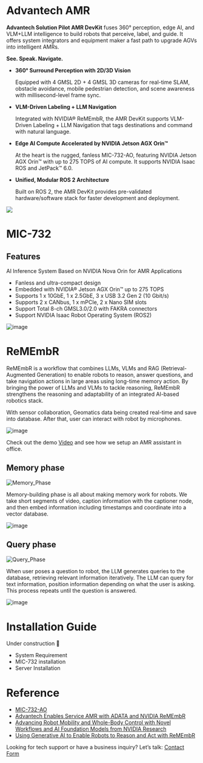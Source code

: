 # Advantech AMR

**Advantech Solution Pilot AMR DevKit** fuses 360° perception, edge AI, and VLM+LLM intelligence to build robots that perceive, label, and guide. It offers system integrators and equipment maker a fast path to upgrade AGVs into intelligent AMRs.

**See. Speak. Navigate.**

- **360° Surround Perception with 2D/3D Vision**

    Equipped with 4 GMSL 2D + 4 GMSL 3D cameras for real-time SLAM, obstacle avoidance, mobile pedestrian detection, and scene awareness with millisecond-level frame sync.

- **VLM-Driven Labeling + LLM Navigation**
    
    Integrated with NVIDIA® ReMEmbR, the AMR DevKit supports VLM-Driven Labeling + LLM Navigation that tags destinations and command with natural language.

- **Edge AI Compute Accelerated by NVIDIA Jetson AGX Orin™**

    At the heart is the rugged, fanless MIC-732-AO, featuring NVIDIA Jetson AGX Orin™ with up to 275 TOPS of AI compute. It supports NVIDIA Isaac ROS and JetPack™ 6.0.

- **Unified, Modular ROS 2 Architecture**

    Built on ROS 2, the AMR DevKit provides pre-validated hardware/software stack for faster development and deployment.

<a href="https://youtu.be/jdllfL0ToGg"><img src="./media/images/amr_overview.gif"></a>

# MIC-732
## Features
AI Inference System Based on NVIDIA Nova Orin for AMR Applications

- Fanless and ultra-compact design
- Embedded with NVIDIA® Jetson AGX Orin™ up to 275 TOPS
- Supports 1 x 10GbE, 1 x 2.5GbE, 3 x USB 3.2 Gen 2 (10 Gbit/s)
- Supports 2 x CANbus, 1 x mPCIe, 2 x Nano SIM slots
- Support Total 8-ch GMSL3.0/2.0 with FAKRA connectors
- Support NVIDIA Isaac Robot Operating System (ROS2)

![image](https://github.com/user-attachments/assets/b9e4b16a-96fc-4006-aecd-8d522a5e556a)


# ReMEmbR

ReMEmbR is a workflow that combines LLMs, VLMs and RAG (Retrieval-Augmented Generation) to enable robots to reason, answer questions, and take navigation actions in large areas using long-time memory action. By bringing the power of LLMs and VLMs to tackle reasoning, ReMEmbR strengthens the reasoning and adaptability of an integrated AI-based robotics stack.

With sensor collaboration, Geomatics data being created real-time and save into database. After that, user can interact with robot by microphones.

![image](https://github.com/user-attachments/assets/e39e73d7-e8f4-4aa3-acd7-42e1bf3ccab1)

Check out the demo [Video](https://youtu.be/IyAnNpTZ8q8) and see how we setup an AMR assistant in office. 

## Memory phase

![Memory_Phase](https://github.com/user-attachments/assets/92008880-2cea-47bc-b6d1-00cbb1d2851b)

Memory-building phase is all about making memory work for robots. We take short segments of video, caption information with the captioner node, and then embed information including timestamps and coordinate into a vector database.

![image](https://github.com/user-attachments/assets/4424c6eb-672a-41aa-81af-e5ea2529e268)

## Query phase

![Query_Phase](https://github.com/user-attachments/assets/07966a6b-8b50-479d-b917-3cafcbdad8ab)

When user poses a question to robot, the LLM generates queries to the database, retrieving relevant information iteratively. The LLM can query for text information, position information depending on what the user is asking. This process repeats until the question is answered. 

![image](https://github.com/user-attachments/assets/86620ff0-c322-46cb-9960-3ba447df2408)

# Installation Guide

Under construction 🚧

* System Requirement
* MIC-732 installation
* Server Installation

# Reference
- [MIC-732-AO](https://www.advantech.com/zh-tw/products/965e4edb-fb98-429e-89ed-9a0a8435a7be/mic-732-ao/mod_232b907c-a285-452f-ac0c-28fdadd7d041)
- [Advantech Enables Service AMR with ADATA and NVIDIA ReMEmbR](https://www.advantech.com/en-us/resources/news/advantech-at-gtc-2025-showcasing-cutting-edge-edge-ai-systems-software-innovation-and-ecosystem-partnerships-for-industrial--healthcare-ai#1)
- [Advancing Robot Mobility and Whole-Body Control with Novel Workflows and AI Foundation Models from NVIDIA Research](https://developer.nvidia.com/blog/r2d2-advancing-robot-mobility-whole-body-control-with-ai-from-nvidia-research/)
- [Using Generative AI to Enable Robots to Reason and Act with ReMEmbR](https://developer.nvidia.com/blog/using-generative-ai-to-enable-robots-to-reason-and-act-with-remembr/?linkId=100000291727268&fbclid=IwY2xjawFgnlBleHRuA2FlbQIxMAABHbmgOaT8yNc6oe38kX_gvOSB85J_8tJbao-w1p4rtLY2GTj11lf36M4qIg_aem_YTzEU9oiVql78mXb1lhbWg&ncid=so-face-741088)

Looking for tech support or have a business inquiry? Let’s talk: [Contact Form](https://www.advantech.com/en/form/2bcb7004-44e9-4e70-9ef0-520f326e6141?callback=f51f1493-33ae-43e5-8172-cb8055499ec1)